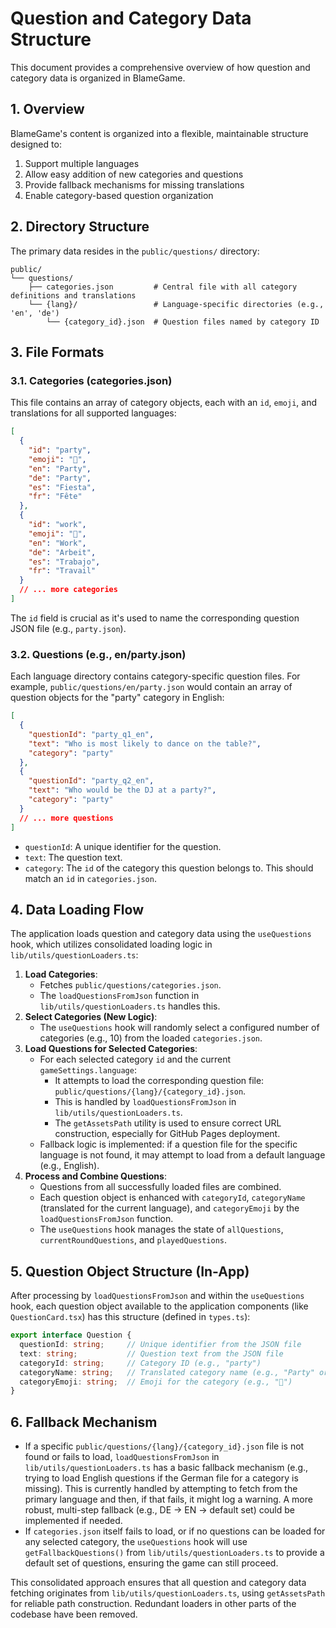# Question and Category Data Structure

This document provides a comprehensive overview of how question and category data is organized in BlameGame.

## 1. Overview

BlameGame's content is organized into a flexible, maintainable structure designed to:

1. Support multiple languages
2. Allow easy addition of new categories and questions
3. Provide fallback mechanisms for missing translations
4. Enable category-based question organization

## 2. Directory Structure

The primary data resides in the `public/questions/` directory:

```
public/
└── questions/
    ├── categories.json         # Central file with all category definitions and translations
    └── {lang}/                 # Language-specific directories (e.g., 'en', 'de')
        └── {category_id}.json  # Question files named by category ID
```

## 3. File Formats

### 3.1. Categories (categories.json)

This file contains an array of category objects, each with an `id`, `emoji`, and translations for all supported languages:

```json
[
  {
    "id": "party",
    "emoji": "🎉",
    "en": "Party",
    "de": "Party",
    "es": "Fiesta",
    "fr": "Fête"
  },
  {
    "id": "work",
    "emoji": "💼",
    "en": "Work",
    "de": "Arbeit",
    "es": "Trabajo",
    "fr": "Travail"
  }
  // ... more categories
]
```
The `id` field is crucial as it's used to name the corresponding question JSON file (e.g., `party.json`).

### 3.2. Questions (e.g., en/party.json)

Each language directory contains category-specific question files. For example, `public/questions/en/party.json` would contain an array of question objects for the "party" category in English:

```json
[
  {
    "questionId": "party_q1_en",
    "text": "Who is most likely to dance on the table?",
    "category": "party"
  },
  {
    "questionId": "party_q2_en",
    "text": "Who would be the DJ at a party?",
    "category": "party"
  }
  // ... more questions
]
```
- `questionId`: A unique identifier for the question.
- `text`: The question text.
- `category`: The `id` of the category this question belongs to. This should match an `id` in `categories.json`.

## 4. Data Loading Flow

The application loads question and category data using the `useQuestions` hook, which utilizes consolidated loading logic in `lib/utils/questionLoaders.ts`:

1.  **Load Categories**:
    *   Fetches `public/questions/categories.json`.
    *   The `loadQuestionsFromJson` function in `lib/utils/questionLoaders.ts` handles this.
2.  **Select Categories (New Logic)**:
    *   The `useQuestions` hook will randomly select a configured number of categories (e.g., 10) from the loaded `categories.json`.
3.  **Load Questions for Selected Categories**:
    *   For each selected category `id` and the current `gameSettings.language`:
        *   It attempts to load the corresponding question file: `public/questions/{lang}/{category_id}.json`.
        *   This is handled by `loadQuestionsFromJson` in `lib/utils/questionLoaders.ts`.
        *   The `getAssetsPath` utility is used to ensure correct URL construction, especially for GitHub Pages deployment.
    *   Fallback logic is implemented: if a question file for the specific language is not found, it may attempt to load from a default language (e.g., English).
4.  **Process and Combine Questions**:
    *   Questions from all successfully loaded files are combined.
    *   Each question object is enhanced with `categoryId`, `categoryName` (translated for the current language), and `categoryEmoji` by the `loadQuestionsFromJson` function.
    *   The `useQuestions` hook manages the state of `allQuestions`, `currentRoundQuestions`, and `playedQuestions`.

## 5. Question Object Structure (In-App)

After processing by `loadQuestionsFromJson` and within the `useQuestions` hook, each question object available to the application components (like `QuestionCard.tsx`) has this structure (defined in `types.ts`):

```typescript
export interface Question {
  questionId: string;     // Unique identifier from the JSON file
  text: string;           // Question text from the JSON file
  categoryId: string;     // Category ID (e.g., "party")
  categoryName: string;   // Translated category name (e.g., "Party" or "Fiesta")
  categoryEmoji: string;  // Emoji for the category (e.g., "🎉")
}
```

## 6. Fallback Mechanism

- If a specific `public/questions/{lang}/{category_id}.json` file is not found or fails to load, `loadQuestionsFromJson` in `lib/utils/questionLoaders.ts` has a basic fallback mechanism (e.g., trying to load English questions if the German file for a category is missing). This is currently handled by attempting to fetch from the primary language and then, if that fails, it might log a warning. A more robust, multi-step fallback (e.g., DE -> EN -> default set) could be implemented if needed.
- If `categories.json` itself fails to load, or if no questions can be loaded for any selected category, the `useQuestions` hook will use `getFallbackQuestions()` from `lib/utils/questionLoaders.ts` to provide a default set of questions, ensuring the game can still proceed.

This consolidated approach ensures that all question and category data fetching originates from `lib/utils/questionLoaders.ts`, using `getAssetsPath` for reliable path construction. Redundant loaders in other parts of the codebase have been removed.